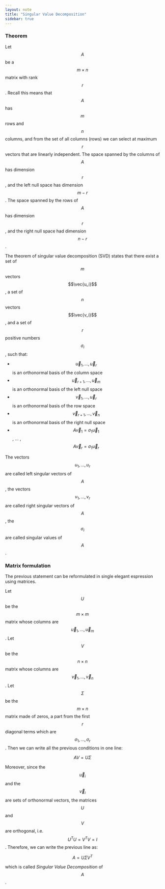 ```yaml
---
layout: note
title: "Singular Value Decomposition"
sidebar: true
---
```


### Theorem
Let $$A$$ be a $$m \times n$$ matrix with rank $$r$$.
Recall this means that $$A$$ has $$m$$ rows and $$n$$ columns, and from the set of all columns (rows) we can select at maximum $$r$$ vectors that are linearly independent.
The space spanned by the columns of $$A$$ has dimension $$r$$, and the left null space has dimension $$m-r$$.
The space spanned by the rows of $$A$$ has dimension $$r$$, and the right null space had dimension $$n-r$$.

The theorem of singular value decomposition (SVD) states that there exist a set of $$m$$ vectors $$\vec{u_i}$$, a set of $$n$$ vectors $$\vec{v_i}$$, and a set of $$r$$ positive numbers $$\sigma_i$$, such that:
- $$\vec{u}_1, ..., \vec{u}_r$$ is an orthonormal basis of the column space
- $$\vec{u}_{r+1}, ..., \vec{u}_m$$ is an orthonormal basis of the left null space
- $$\vec{v}_1, ..., \vec{u}_r$$ is an orthonormal basis of the row space
- $$\vec{v}_{r+1}, ..., \vec{v}_n$$ is an orthonormal basis of the right null space
- $$A \vec{v}_1 = \sigma_1 \vec{u}_1$$, ... , $$A \vec{v}_r = \sigma_1 \vec{u}_r$$

The vectors $$u_1, ..., u_r$$ are called left singular vectors of $$A$$, the vectors $$v_1, ..., v_r$$ are called right singular vectors of $$A$$, the $$\sigma_i$$ are called singular values of $$A$$.

### Matrix formulation
The previous statement can be reformulated in single elegant espression using matrices.

Let $$U$$ be the $$m \times m$$ matrix whose columns are $$\vec{u}_1, ..., \vec{u}_m$$.
Let $$V$$ be the $$n \times n$$ matrix whose columns are $$\vec{v}_1, ..., \vec{v}_n$$.
Let $$\Sigma$$ be the $$m \times n$$ matrix made of zeros, a part from the first $$r$$ diagonal terms which are $$\sigma_1, ..., \sigma_r$$.
Then we can write all the previous conditions in one line:

$$
A V = U \Sigma
$$

Moreover, since the $$\vec{u}_i$$ and the $$\vec{v}_i$$ are sets of orthonormal vectors, the matrices $$U$$ and $$V$$ are orthogonal, i.e. $$U^T U = V^T V = I$$.
Therefore, we can write the previous line as:

$$
A = U \Sigma V^T
$$

which is called *Singular Value Decomposition* of $$A$$.


